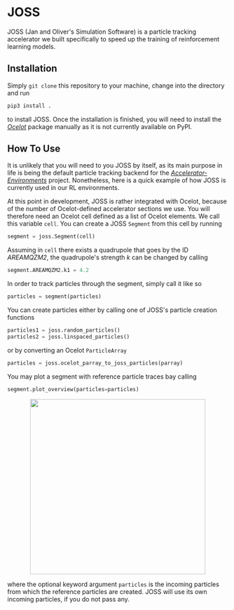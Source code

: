 # JOSS

JOSS (Jan and Oliver's Simulation Software) is a particle tracking accelerator we built specifically to speed up the training of reinforcement learning models.

## Installation

Simply `git clone` this repository to your machine, change into the directory and run

```bash
pip3 install .
```

to install JOSS. Once the installation is finished, you will need to install the [_Ocelot_](https://github.com/ocelot-collab/ocelot) package manually as it is not currently available on PyPI.

## How To Use

It is unlikely that you will need to you JOSS by itself, as its main purpose in life is being the default particle tracking backend for the [_Accelerator-Environments_](https://github.com/desy-ml/accelerator-environments) project. Nonetheless, here is a quick example of how JOSS is currently used in our RL environments.

At this point in development, JOSS is rather integrated with Ocelot, because of the number of Ocelot-defined accelerator sections we use. You will therefore need an Ocelot cell defined as a list of Ocelot elements. We call this variable `cell`. You can create a JOSS `Segment` from this cell by running

```python
segment = joss.Segment(cell)
```

Assuming in `cell` there exists a quadrupole that goes by the ID *AREAMQZM2*, the quadrupole's strength *k* can be changed by calling

```python
segment.AREAMQZM2.k1 = 4.2
```

In order to track particles through the segment, simply call it like so

```python
particles = segment(particles)
````

You can create particles either by calling one of JOSS's particle creation functions

```python
particles1 = joss.random_particles()
particles2 = joss.linspaced_particles()
```

or by converting an Ocelot `ParticleArray`

```python
particles = joss.ocelot_parray_to_joss_particles(parray)
```

You may plot a segment with reference particle traces bay calling

```python
segment.plot_overview(particles=particles)
```

<p align="middle">
    <img src="images/misalignment.png" width="400"/>
</p>

where the optional keyword argument `particles` is the incoming particles from which the reference particles are created. JOSS will use its own incoming particles, if you do not pass any.
